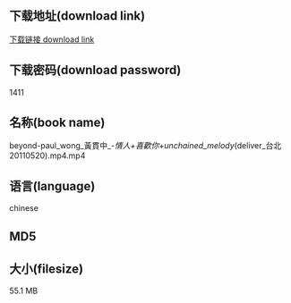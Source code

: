 ## 下载地址(download link)
[下载链接 download link](https://tutu365.netlify.app/?s=beyond-paul_wong_%E9%BB%83%E8%B2%AB%E4%B8%AD_-_%E6%83%85%E4%BA%BA%2B%E5%96%9C%E6%AD%A1%E4%BD%A0%2Bunchained_melody_%28deliver_%E5%8F%B0%E5%8C%9720110520%29.mp4)

## 下载密码(download password)
1411

## 名称(book name)
beyond-paul_wong_黃貫中_-_情人+喜歡你+unchained_melody_(deliver_台北20110520).mp4.mp4

## 语言(language)
chinese

## MD5


## 大小(filesize)
55.1 MB
